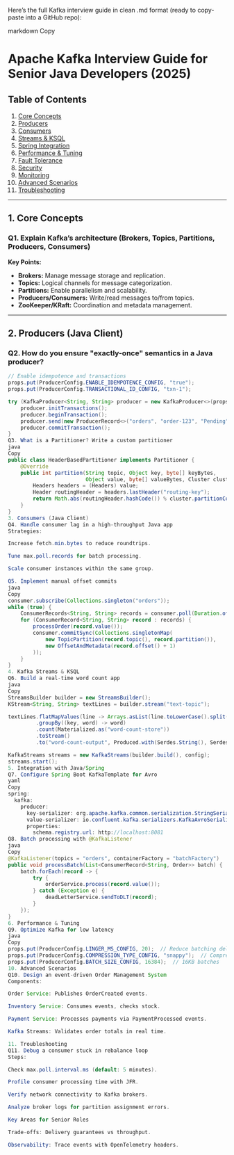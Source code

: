 Here’s the full Kafka interview guide in clean .md format (ready to copy-paste into a GitHub repo):

markdown
Copy
# Apache Kafka Interview Guide for Senior Java Developers (2025)

## Table of Contents
1. [Core Concepts](#1-core-concepts)  
2. [Producers](#2-producers-java-client)  
3. [Consumers](#3-consumers-java-client)  
4. [Streams & KSQL](#4-kafka-streams--ksql)  
5. [Spring Integration](#5-integration-with-javaspring)  
6. [Performance & Tuning](#6-performance--tuning)  
7. [Fault Tolerance](#7-fault-tolerance--reliability)  
8. [Security](#8-security)  
9. [Monitoring](#9-monitoring--observability)  
10. [Advanced Scenarios](#10-advanced-scenarios)  
11. [Troubleshooting](#11-troubleshooting)  

---

## 1. Core Concepts

### Q1. Explain Kafka’s architecture (Brokers, Topics, Partitions, Producers, Consumers)
**Key Points:**  
- **Brokers:** Manage message storage and replication.  
- **Topics:** Logical channels for message categorization.  
- **Partitions:** Enable parallelism and scalability.  
- **Producers/Consumers:** Write/read messages to/from topics.  
- **ZooKeeper/KRaft:** Coordination and metadata management.

---

## 2. Producers (Java Client)

### Q2. How do you ensure "exactly-once" semantics in a Java producer?
```java
// Enable idempotence and transactions
props.put(ProducerConfig.ENABLE_IDEMPOTENCE_CONFIG, "true");
props.put(ProducerConfig.TRANSACTIONAL_ID_CONFIG, "txn-1");

try (KafkaProducer<String, String> producer = new KafkaProducer<>(props)) {
    producer.initTransactions();
    producer.beginTransaction();
    producer.send(new ProducerRecord<>("orders", "order-123", "Pending"));
    producer.commitTransaction();
}
Q3. What is a Partitioner? Write a custom partitioner
java
Copy
public class HeaderBasedPartitioner implements Partitioner {
    @Override
    public int partition(String topic, Object key, byte[] keyBytes, 
                         Object value, byte[] valueBytes, Cluster cluster) {
        Headers headers = (Headers) value;
        Header routingHeader = headers.lastHeader("routing-key");
        return Math.abs(routingHeader.hashCode()) % cluster.partitionCountForTopic(topic);
    }
}
3. Consumers (Java Client)
Q4. Handle consumer lag in a high-throughput Java app
Strategies:

Increase fetch.min.bytes to reduce roundtrips.

Tune max.poll.records for batch processing.

Scale consumer instances within the same group.

Q5. Implement manual offset commits
java
Copy
consumer.subscribe(Collections.singleton("orders"));
while (true) {
    ConsumerRecords<String, String> records = consumer.poll(Duration.ofMillis(100));
    for (ConsumerRecord<String, String> record : records) {
        processOrder(record.value());
        consumer.commitSync(Collections.singletonMap(
            new TopicPartition(record.topic(), record.partition()),
            new OffsetAndMetadata(record.offset() + 1)
        ));
    }
}
4. Kafka Streams & KSQL
Q6. Build a real-time word count app
java
Copy
StreamsBuilder builder = new StreamsBuilder();
KStream<String, String> textLines = builder.stream("text-topic");

textLines.flatMapValues(line -> Arrays.asList(line.toLowerCase().split("\\W+")))
         .groupBy((key, word) -> word)
         .count(Materialized.as("word-count-store"))
         .toStream()
         .to("word-count-output", Produced.with(Serdes.String(), Serdes.Long()));

KafkaStreams streams = new KafkaStreams(builder.build(), config);
streams.start();
5. Integration with Java/Spring
Q7. Configure Spring Boot KafkaTemplate for Avro
yaml
Copy
spring:
  kafka:
    producer:
      key-serializer: org.apache.kafka.common.serialization.StringSerializer
      value-serializer: io.confluent.kafka.serializers.KafkaAvroSerializer
      properties:
        schema.registry.url: http://localhost:8081
Q8. Batch processing with @KafkaListener
java
Copy
@KafkaListener(topics = "orders", containerFactory = "batchFactory")
public void processBatch(List<ConsumerRecord<String, Order>> batch) {
    batch.forEach(record -> {
        try {
            orderService.process(record.value());
        } catch (Exception e) {
            deadLetterService.sendToDLT(record);
        }
    });
}
6. Performance & Tuning
Q9. Optimize Kafka for low latency
java
Copy
props.put(ProducerConfig.LINGER_MS_CONFIG, 20);  // Reduce batching delay
props.put(ProducerConfig.COMPRESSION_TYPE_CONFIG, "snappy");  // Compress messages
props.put(ProducerConfig.BATCH_SIZE_CONFIG, 16384);  // 16KB batches
10. Advanced Scenarios
Q10. Design an event-driven Order Management System
Components:

Order Service: Publishes OrderCreated events.

Inventory Service: Consumes events, checks stock.

Payment Service: Processes payments via PaymentProcessed events.

Kafka Streams: Validates order totals in real time.

11. Troubleshooting
Q11. Debug a consumer stuck in rebalance loop
Steps:

Check max.poll.interval.ms (default: 5 minutes).

Profile consumer processing time with JFR.

Verify network connectivity to Kafka brokers.

Analyze broker logs for partition assignment errors.

Key Areas for Senior Roles

Trade-offs: Delivery guarantees vs throughput.

Observability: Trace events with OpenTelemetry headers.
